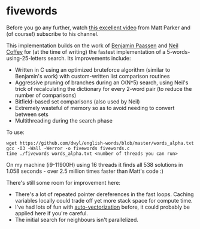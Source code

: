 # fivewords
Before you go any further, watch [this excellent video](https://www.youtube.com/watch?v=_-AfhLQfb6w) from Matt Parker and (of course!) subscribe to his channel.

This implementation builds on the work of [Benjamin Paassen](https://gitlab.com/bpaassen/five_clique) and [Neil Coffey](https://github.com/neilcoffey) for (at the time of writing) the fastest implementation of a 5-words-using-25-letters search.  Its improvements include:

- Written in C using an optimized bruteforce algorithm (similar to Benjamin's work) with custom-written list comparison routines
- Aggressive pruning of branches during an O(N^5) search, using Neil's trick of recalculating the dictionary for every 2-word pair (to reduce the number of comparisons)
- Bitfield-based set comparisons (also used by Neil)
- Extremely wasteful of memory so as to avoid needing to convert between sets
- Multithreading during the search phase

To use:

    wget https://github.com/dwyl/english-words/blob/master/words_alpha.txt
    gcc -O3 -Wall -Werror -o fivewords fivewords.c
    time ./fivewords words_alpha.txt <number of threads you can run>
On my machine (i9-11900H) using 16 threads it finds all 538 solutions in 1.058 seconds - over 2.5 million times faster than Matt's code :)

There's still some room for improvement here:

- There's a lot of repeated pointer dereferences in the fast loops.  Caching variables locally could trade off yet more stack space for compute time.
- I've had lots of fun with [auto-vectorization](https://gcc.gnu.org/projects/tree-ssa/vectorization.html) before, it could probably be applied here if you're careful.
- The initial search for neighbours isn't parallelized.
